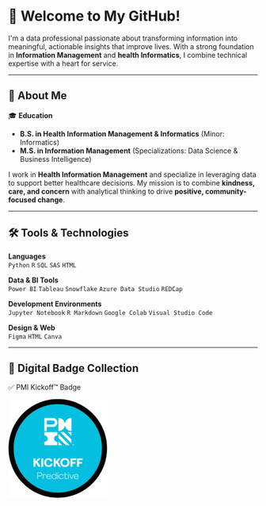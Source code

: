 # 👋 Welcome to My GitHub!

I'm a data professional passionate about transforming information into meaningful, actionable insights that improve lives. With a strong foundation in **Information Management** and **health Informatics**, I combine technical expertise with a heart for service.

---

## 🧬 About Me

🎓 **Education**  
- **B.S. in Health Information Management & Informatics** (Minor: Informatics)  
- **M.S. in Information Management**  (Specializations: Data Science & Business Intelligence)

I work in **Health Information Management** and specialize in leveraging data to support better healthcare decisions. My mission is to combine **kindness, care, and concern** with analytical thinking to drive **positive, community-focused change**.

---

## 🛠️ Tools & Technologies

**Languages**  
`Python` `R` `SQL` `SAS` `HTML`

**Data & BI Tools**  
`Power BI` `Tableau` `Snowflake` `Azure Data Studio` `REDCap`

**Development Environments**  
`Jupyter Notebook` `R Markdown` `Google Colab` `Visual Studio Code`

**Design & Web**  
`Figma` `HTML` `Canva`

---

## 🏅 Digital Badge Collection

✅ PMI Kickoff™ Badge <br>

<img src = "./Digital-Badges/Kickoff-Badge.png" alt = "PMI Kickoff Badge" width = "200"/>
